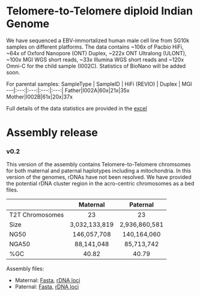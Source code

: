 # Telomere-to-Telomere diploid Indian Genome 
We have sequenced a EBV-immortalized human male cell line from SG10k samples on different platforms. The data contains ~106x of Pacbio HiFi, ~64x of Oxford Nanopore (ONT) Duplex, ~222x ONT Ultralong (ULONT), ~100x MGI WGS short reads, ~33x Illumina WGS short reads and ~120x Omni-C for the child sample (I002C). Statistics of BioNano will be added soon.

For parental samples:
SampleType | SampleID | HiFi (REVIO) | Duplex | MGI
---|:---:|:---:|:---:|:---:|
Father|I002A|60x|21x|35x
Mother|I002B|61x|20x|37x

Full details of the data statistics are provided in the [excel]()

# Assembly release
### v0.2
This version of the assembly contains Telomere-to-Telomere chromsomes for both maternal and paternal haplotypes including a mitochondria. In this version of the genomes, rDNAs have not been resolved. We have provided the potential rDNA cluster region in the acro-centric chromosomes as a bed files.

 &nbsp;|Maternal|Paternal
---|:---:|:---:
T2T Chromosomes|23|23
Size|3,032,133,819|2,936,860,581
NG50|146,057,708|140,164,060
NGA50|88,141,048|85,713,742
%GC|40.82|40.79

Assembly files: 
- Maternal: [Fasta](), [rDNA loci]()
- Paternal: [Fasta](), [rDNA loci]()


